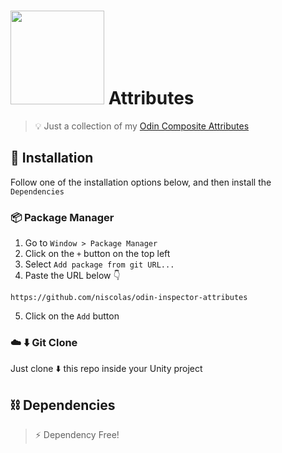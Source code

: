 # <img src="https://odininspector.com/files/pages/home/OdinInspector.png" width=150> Attributes
> :bulb: Just a collection of my [Odin Composite Attributes](https://odininspector.com/tutorials/using-attributes/save-space-with-odin-composite-attributes) 

## :nut_and_bolt: Installation
Follow one of the installation options below, and then install the `Dependencies`
### :package: Package Manager

1. Go to `Window > Package Manager`
2. Click on the `+` button on the top left
3. Select `Add package from git URL...` 
4. Paste the URL below :point_down:

```
https://github.com/niscolas/odin-inspector-attributes
```

5. Click on the `Add` button

### :cloud: :arrow_down: Git Clone
Just clone :arrow_down: this repo inside your Unity project

## :chains: Dependencies
> :zap: Dependency Free!
